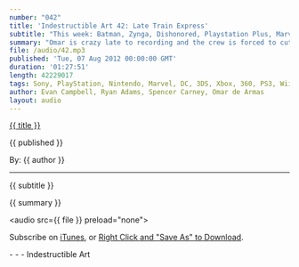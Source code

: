 ```yaml
---
number: "042"
title: 'Indestructible Art 42: Late Train Express'
subtitle: "This week: Batman, Zynga, Dishonored, Playstation Plus, Marvel Creative Teams, Marvel Now, Green Lantern, and Scott Pilgrim. "
summary: "Omar is crazy late to recording and the crew is forced to cut the episode short, but still manages to cram all kinds of useful information in. Evan recounts events from Combo Attack, an art exhibit celebrating the 25th anniversary of Street Fighter. News about Paul Dini not being involved in the nest Batman game from Rocksteady. Metal Gear Solid 4 is getting trophies and Omar doesn't see the need. Zynga is being sued for copyright infringement and everyone is happy. Dishonored's voice cast is revealed to be star studded. Sony reports losses and the Vita seems to be the culprit. Ryan and Spencer get excited for the new creative team up coming from Marvel. The new Green Lantern might be a gun wielding Baz. Ryan is super excited for Scott Pilgrim to come out in color and recommends Evan and Omar read it."
file: /audio/42.mp3
published: 'Tue, 07 Aug 2012 00:00:00 GMT'
duration: '01:27:51'
length: 42229017
tags: Sony, PlayStation, Nintendo, Marvel, DC, 3DS, Xbox, 360, PS3, Wii, PSN, XBLA, Video Games, Comics, Games, Indestructible Art, Capcom, Combo Attack, Batman, Scott Pilgrim, Green Lantern, Vita, iam8bit, SF25, MGS4
author: Evan Campbell, Ryan Adams, Spencer Carney, Omar de Armas
layout: audio
---
```


<a href="../episodes/{{ number }}.html" class='postTitleLink'><p class='postTitle'>{{ title }}</p></a>
<p class='postPublished'>{{ published }}</p>
<p class='postAuthor'>By: {{ author }}</p>
<hr>
<p class='podcastSummary'>{{ subtitle }}</p>

<p class='podcastSummary'>{{ summary }}</p>

<audio src={{ file }} preload="none"></audio>
<p class='subLinks'>Subscribe on <a href='http://bit.ly/iapodcast'>iTunes</a>, or <a href={{ file }}>Right Click and "Save As" to Download</a>.</p>
- - -
Indestructible Art
